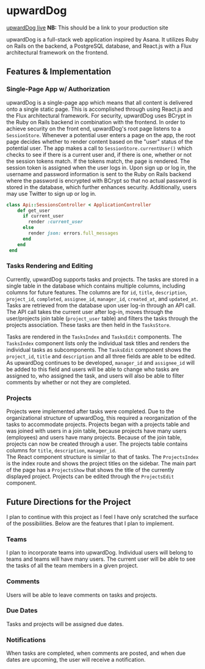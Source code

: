 # upwardDog

[upwardDog live][heroku] **NB:** This should be a link to your production site

[heroku]: http://upward-dog.herokuapp.com

upwardDog is a full-stack web application inspired by Asana.  It utilizes Ruby on Rails on the backend, a PostgreSQL database, and React.js with a Flux architectural framework on the frontend.  

## Features & Implementation


### Single-Page App w/ Authorization

upwardDog is a single-page app which means that all content is delivered onto a single static page.  This is accomplished through using React.js and the Flux architectural framework.  For security, upwardDog uses BCrypt in the Ruby on Rails backend in combination with the frontend.  In order to achieve security on the front end, upwardDog's root page listens to a `SessionStore`.  Whenever a potential user enters a page on the app, the root page decides whether to render content based on the "user" status of the potential user.  The app makes a call to `SessionStore.currentUser()` which checks to see if there is a current user and, if there is one, whether or not the session tokens match.  If the tokens match, the page is rendered.  The session token is assigned when the user logs in.  Upon sign up or log in, the username and password information is sent to the Ruby on Rails backend where the password is encrypted with BCrypt so that no actual password is stored in the database, which further enhances security.  Additionally, users may use Twitter to sign up or log in.

```ruby
class Api::SessionsController < ApplicationController
    def get_user
      if current_user
        render :current_user
      else
        render json: errors.full_messages
      end
    end
 end
  ```

### Tasks Rendering and Editing
  Currently, upwardDog supports tasks and projects.  The tasks are stored in a single table in the database which contains multiple columns, including columns for future features.  The columns are for `id`, `title`, `description`, `project_id`, `completed`, `assignee_id`, `manager_id`, `created_at`, and `updated_at`.  Tasks are retrieved from the database upon user log-in through an API call.  The API call takes the current user after log-in, moves through the user/projects join table (`project_user` table) and filters the tasks through the projects association.  These tasks are then held in the `TasksStore`.

  Tasks are rendered in the `TasksIndex` and `TasksEdit` components.  The `TasksIndex` component lists only the individual task titles and renders the individual tasks as subcomponents.  The `TasksEdit` component shows the `project_id`, `title` and `description` and all three fields are able to be edited.  As upwardDog continues to be developed, `manager_id` and `assignee_id` will be added to this field and users will be able to change who tasks are assigned to, who assigned the task, and users will also be able to filter comments by whether or not they are completed.

### Projects

Projects were implemented after tasks were completed.  Due to the organizational structure of upwardDog, this required a reorganization of the tasks to accommodate projects.  Projects began with a projects table and was joined with users in a join table, because projects have many users (employees) and users have many projects.   Because of the join table, projects can now be created through a user.  The projects table contains columns for `title`, `description`, `manager_id`.  
The React component structure is similar to that of tasks.  The `ProjectsIndex` is the index route and shows the project titles on the sidebar.  The main part of the page has a `ProjectsShow` that shows the title of the currently displayed project.  Projects can be edited through the `ProjectsEdit` component.


## Future Directions for the Project

I plan to continue with this project as I feel I have only scratched the surface of the possibilities.  Below are the features that I plan to implement.

### Teams

I plan to incorporate teams into upwardDog.  Individual users will belong to teams and teams will have many users.  The current user will be able to see the tasks of all the team members in a given project.  

### Comments

Users will be able to leave comments on tasks and projects.  

### Due Dates

Tasks and projects will be assigned due dates.

### Notifications

When tasks are completed, when comments are posted, and when due dates are upcoming, the user will receive a notification.
